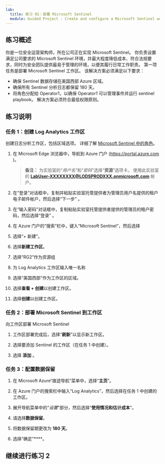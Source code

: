 ```yaml
---
lab:
  title: 练习 01：部署 Microsoft Sentinel
  module: Guided Project - Create and configure a Microsoft Sentinel workspace
---
```


## 练习概述

你是一位安全运营架构师，所在公司正在实现 Microsoft Sentinel。 你负责设置满足公司要求的 Microsoft Sentinel 环境，并最大程度降低成本、符合法规要求，同时为安全团队提供最易于管理的环境，以便其履行日常工作职责。
第一项任务是部署 Microsoft Sentinel 工作区。 该解决方案必须满足以下要求：

- 确保 Sentinel 数据存储在美国西部 Azure 区域。
- 确保所有 Sentinel 分析日志都保留 180 天。
- 将角色分配给 Operator1，以确保 Operator1 可以管理事件并运行 sentinel playbook。 解决方案必须符合最低权限原则。

## 练习说明

### 任务 1：创建 Log Analytics 工作区

创建日志分析工作区，包括区域选项。 详细了解 [Microsoft Sentinel 中的角色](https://learn.microsoft.com/azure/sentinel/quickstart-onboard)。

1. 在 Microsoft Edge 浏览器中，导航到 Azure 门户 (<https://portal.azure.com> )。
  
    >**备注：** 为实验室的“*用户名*”和“*密码*”选择“**资源**”选项卡。 使用此实验室的 **<LabUser-XXXXXXXX@LODSPRODXXX.onmicrosoft.com>** 帐户。

1. 在“登录”对话框中，复制并粘贴实验室托管提供者为管理员用户名提供的租户电子邮件帐户，然后选择“下一步” 。

1. 在“输入密码”对话框中，复制粘贴实验室托管提供者提供的管理员的租户密码，然后选择“登录” 。
1. 在 Azure 门户的“搜索”栏中，键入“Microsoft Sentinel”，然后选择

1. 选择“+ 新建”。

1. 选择**新建工作区**。

1. 选择“RG2”作为资源组

1. 为 Log Analytics 工作区输入唯一名称

1. 选择“美国西部”作为工作区的区域。

1. 选择**查看 + 创建**以创建工作区。

1. 选择**创建**以创建工作区。

### 任务 2：部署 Microsoft Sentinel 到工作区

向工作区部署 Microsoft Sentinel

1. 工作区部署完成后，选择“**刷新**”以显示新工作区。

1. 选择要添加 Sentinel 的工作区（在任务 1 中创建）。

1. 选择 **添加** 。

### 任务 3：配置数据保留

1. 在 Microsoft Azure“痕迹导航”菜单中，选择“**主页**”。

1. 在 Azure 门户的搜索栏中输入“Log Analytics”，然后选择在任务 1 中创建的工作区。

1. 展开导航菜单中的“*设置*”部分，然后选择“**使用情况和估计成本**”。

1. 请选择**数据保留**。

1. 将数据保留期更改为 **180 天**。

1. 选择“确定”****。

## 继续进行练习 2
